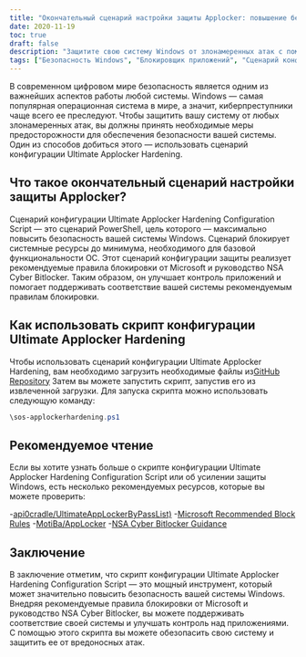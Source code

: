 ```yaml
---
title: "Окончательный сценарий настройки защиты Applocker: повышение безопасности Windows"
date: 2020-11-19
toc: true
draft: false
description: "Защитите свою систему Windows от злонамеренных атак с помощью сценария настройки Ultimate Applocker Hardening."
tags: ["Безопасность Windows", "Блокировщик приложений", "Сценарий конфигурации", "Информационная безопасность", "Защита от вредоносных программ", "Предотвращение угроз", "Сценарий PowerShell", "Рекомендуемые Microsoft правила блокировки", "Согласие", "Руководство NSA Cyber Bitlocker", "Управление приложениями", "Закалка окон", "Киберугрозы", "Защита компьютера", "Киберзащита", "Безопасные окна", "Окончательный список обхода Applocker", "Защитник Windows", "Блокировка системы", "sos-applockerhardening.ps1"]
---
```


В современном цифровом мире безопасность является одним из важнейших аспектов работы любой системы. Windows — самая популярная операционная система в мире, а значит, киберпреступники чаще всего ее преследуют. Чтобы защитить вашу систему от любых злонамеренных атак, вы должны принять необходимые меры предосторожности для обеспечения безопасности вашей системы. Один из способов добиться этого — использовать сценарий конфигурации Ultimate Applocker Hardening.

## Что такое окончательный сценарий настройки защиты Applocker?

Сценарий конфигурации Ultimate Applocker Hardening Configuration Script — это сценарий PowerShell, цель которого — максимально повысить безопасность вашей системы Windows. Сценарий блокирует системные ресурсы до минимума, необходимого для базовой функциональности ОС. Этот сценарий конфигурации защиты реализует рекомендуемые правила блокировки от Microsoft и руководство NSA Cyber Bitlocker. Таким образом, он улучшает контроль приложений и помогает поддерживать соответствие вашей системы рекомендуемым правилам блокировки.

## Как использовать скрипт конфигурации Ultimate Applocker Hardening

Чтобы использовать сценарий конфигурации Ultimate Applocker Hardening, вам необходимо загрузить необходимые файлы из[GitHub Repository](https://github.com/simeononsecurity/Applocker-Hardening) Затем вы можете запустить скрипт, запустив его из извлеченной загрузки. Для запуска скрипта можно использовать следующую команду:

```powershell
\sos-applockerhardening.ps1
```

## Рекомендуемое чтение

Если вы хотите узнать больше о скрипте конфигурации Ultimate Applocker Hardening Configuration Script или об усилении защиты Windows, есть несколько рекомендуемых ресурсов, которые вы можете проверить:

-[api0cradle/UltimateAppLockerByPassList)](https://github.com/api0cradle/UltimateAppLockerByPassList)
-[Microsoft Recommended Block Rules](https://docs.microsoft.com/en-us/windows/security/threat-protection/windows-defender-application-control/microsoft-recommended-block-rules)
-[MotiBa/AppLocker](https://github.com/MotiBa/AppLocker)
-[NSA Cyber Bitlocker Guidance](https://github.com/nsacyber/AppLocker-Guidance)

## Заключение

В заключение отметим, что скрипт конфигурации Ultimate Applocker Hardening Configuration Script — это мощный инструмент, который может значительно повысить безопасность вашей системы Windows. Внедряя рекомендуемые правила блокировки от Microsoft и руководство NSA Cyber Bitlocker, вы можете поддерживать соответствие своей системы и улучшать контроль над приложениями. С помощью этого скрипта вы можете обезопасить свою систему и защитить ее от вредоносных атак.
